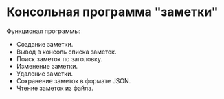 # Консольная программа "заметки"
Функционал программы:
* Создание заметки.
* Вывод в консоль списка заметок.
* Поиск заметок по заголовку.
* Изменение заметки.
* Удаление заметки.
* Сохранение заметок в формате JSON.
* Чтение заметок из файла.
